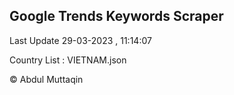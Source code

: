 

## Google Trends Keywords Scraper 
 
Last Update 29-03-2023 , 11:14:07

Country List :
VIETNAM.json



© Abdul Muttaqin 
